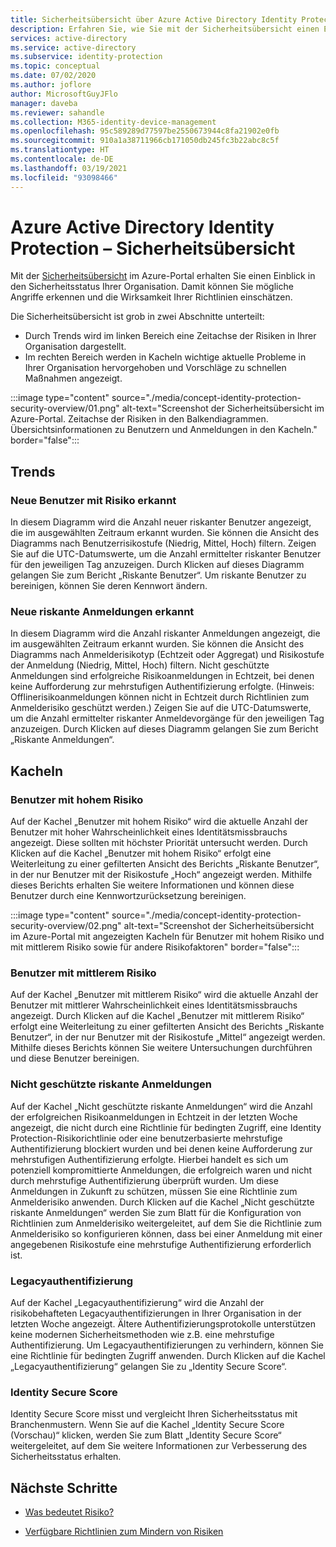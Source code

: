 ```yaml
---
title: Sicherheitsübersicht über Azure Active Directory Identity Protection
description: Erfahren Sie, wie Sie mit der Sicherheitsübersicht einen Einblick in den Sicherheitsstatus Ihrer Organisation erhalten.
services: active-directory
ms.service: active-directory
ms.subservice: identity-protection
ms.topic: conceptual
ms.date: 07/02/2020
ms.author: joflore
author: MicrosoftGuyJFlo
manager: daveba
ms.reviewer: sahandle
ms.collection: M365-identity-device-management
ms.openlocfilehash: 95c589289d77597be2550673944c8fa21902e0fb
ms.sourcegitcommit: 910a1a38711966cb171050db245fc3b22abc8c5f
ms.translationtype: HT
ms.contentlocale: de-DE
ms.lasthandoff: 03/19/2021
ms.locfileid: "93098466"
---
```

# <a name="azure-active-directory-identity-protection---security-overview"></a>Azure Active Directory Identity Protection – Sicherheitsübersicht

Mit der [Sicherheitsübersicht](https://aka.ms/IdentityProtectionRefresh) im Azure-Portal erhalten Sie einen Einblick in den Sicherheitsstatus Ihrer Organisation. Damit können Sie mögliche Angriffe erkennen und die Wirksamkeit Ihrer Richtlinien einschätzen.

Die Sicherheitsübersicht ist grob in zwei Abschnitte unterteilt:

- Durch Trends wird im linken Bereich eine Zeitachse der Risiken in Ihrer Organisation dargestellt.
- Im rechten Bereich werden in Kacheln wichtige aktuelle Probleme in Ihrer Organisation hervorgehoben und Vorschläge zu schnellen Maßnahmen angezeigt.

:::image type="content" source="./media/concept-identity-protection-security-overview/01.png" alt-text="Screenshot der Sicherheitsübersicht im Azure-Portal. Zeitachse der Risiken in den Balkendiagrammen. Übersichtsinformationen zu Benutzern und Anmeldungen in den Kacheln." border="false":::
  
## <a name="trends"></a>Trends

### <a name="new-risky-users-detected"></a>Neue Benutzer mit Risiko erkannt

In diesem Diagramm wird die Anzahl neuer riskanter Benutzer angezeigt, die im ausgewählten Zeitraum erkannt wurden. Sie können die Ansicht des Diagramms nach Benutzerrisikostufe (Niedrig, Mittel, Hoch) filtern. Zeigen Sie auf die UTC-Datumswerte, um die Anzahl ermittelter riskanter Benutzer für den jeweiligen Tag anzuzeigen. Durch Klicken auf dieses Diagramm gelangen Sie zum Bericht „Riskante Benutzer“. Um riskante Benutzer zu bereinigen, können Sie deren Kennwort ändern.

### <a name="new-risky-sign-ins-detected"></a>Neue riskante Anmeldungen erkannt

In diesem Diagramm wird die Anzahl riskanter Anmeldungen angezeigt, die im ausgewählten Zeitraum erkannt wurden. Sie können die Ansicht des Diagramms nach Anmelderisikotyp (Echtzeit oder Aggregat) und Risikostufe der Anmeldung (Niedrig, Mittel, Hoch) filtern. Nicht geschützte Anmeldungen sind erfolgreiche Risikoanmeldungen in Echtzeit, bei denen keine Aufforderung zur mehrstufigen Authentifizierung erfolgte. (Hinweis: Offlinerisikoanmeldungen können nicht in Echtzeit durch Richtlinien zum Anmelderisiko geschützt werden.) Zeigen Sie auf die UTC-Datumswerte, um die Anzahl ermittelter riskanter Anmeldevorgänge für den jeweiligen Tag anzuzeigen. Durch Klicken auf dieses Diagramm gelangen Sie zum Bericht „Riskante Anmeldungen“.

## <a name="tiles"></a>Kacheln
 
### <a name="high-risk-users"></a>Benutzer mit hohem Risiko

Auf der Kachel „Benutzer mit hohem Risiko“ wird die aktuelle Anzahl der Benutzer mit hoher Wahrscheinlichkeit eines Identitätsmissbrauchs angezeigt. Diese sollten mit höchster Priorität untersucht werden. Durch Klicken auf die Kachel „Benutzer mit hohem Risiko“ erfolgt eine Weiterleitung zu einer gefilterten Ansicht des Berichts „Riskante Benutzer“, in der nur Benutzer mit der Risikostufe „Hoch“ angezeigt werden. Mithilfe dieses Berichts erhalten Sie weitere Informationen und können diese Benutzer durch eine Kennwortzurücksetzung bereinigen.

:::image type="content" source="./media/concept-identity-protection-security-overview/02.png" alt-text="Screenshot der Sicherheitsübersicht im Azure-Portal mit angezeigten Kacheln für Benutzer mit hohem Risiko und mit mittlerem Risiko sowie für andere Risikofaktoren" border="false":::

### <a name="medium-risk-users"></a>Benutzer mit mittlerem Risiko
Auf der Kachel „Benutzer mit mittlerem Risiko“ wird die aktuelle Anzahl der Benutzer mit mittlerer Wahrscheinlichkeit eines Identitätsmissbrauchs angezeigt. Durch Klicken auf die Kachel „Benutzer mit mittlerem Risiko“ erfolgt eine Weiterleitung zu einer gefilterten Ansicht des Berichts „Riskante Benutzer“, in der nur Benutzer mit der Risikostufe „Mittel“ angezeigt werden. Mithilfe dieses Berichts können Sie weitere Untersuchungen durchführen und diese Benutzer bereinigen.

### <a name="unprotected-risky-sign-ins"></a>Nicht geschützte riskante Anmeldungen

Auf der Kachel „Nicht geschützte riskante Anmeldungen“ wird die Anzahl der erfolgreichen Risikoanmeldungen in Echtzeit in der letzten Woche angezeigt, die nicht durch eine Richtlinie für bedingten Zugriff, eine Identity Protection-Risikorichtlinie oder eine benutzerbasierte mehrstufige Authentifizierung blockiert wurden und bei denen keine Aufforderung zur mehrstufigen Authentifizierung erfolgte. Hierbei handelt es sich um potenziell kompromittierte Anmeldungen, die erfolgreich waren und nicht durch mehrstufige Authentifizierung überprüft wurden. Um diese Anmeldungen in Zukunft zu schützen, müssen Sie eine Richtlinie zum Anmelderisiko anwenden. Durch Klicken auf die Kachel „Nicht geschützte riskante Anmeldungen“ werden Sie zum Blatt für die Konfiguration von Richtlinien zum Anmelderisiko weitergeleitet, auf dem Sie die Richtlinie zum Anmelderisiko so konfigurieren können, dass bei einer Anmeldung mit einer angegebenen Risikostufe eine mehrstufige Authentifizierung erforderlich ist.

### <a name="legacy-authentication"></a>Legacyauthentifizierung

Auf der Kachel „Legacyauthentifizierung“ wird die Anzahl der risikobehafteten Legacyauthentifizierungen in Ihrer Organisation in der letzten Woche angezeigt. Ältere Authentifizierungsprotokolle unterstützen keine modernen Sicherheitsmethoden wie z.B. eine mehrstufige Authentifizierung. Um Legacyauthentifizierungen zu verhindern, können Sie eine Richtlinie für bedingten Zugriff anwenden. Durch Klicken auf die Kachel „Legacyauthentifizierung“ gelangen Sie zu „Identity Secure Score“.

### <a name="identity-secure-score"></a>Identity Secure Score

Identity Secure Score misst und vergleicht Ihren Sicherheitsstatus mit Branchenmustern. Wenn Sie auf die Kachel „Identity Secure Score (Vorschau)“ klicken, werden Sie zum Blatt „Identity Secure Score“ weitergeleitet, auf dem Sie weitere Informationen zur Verbesserung des Sicherheitsstatus erhalten.

## <a name="next-steps"></a>Nächste Schritte

- [Was bedeutet Risiko?](concept-identity-protection-risks.md)

- [Verfügbare Richtlinien zum Mindern von Risiken](concept-identity-protection-policies.md)
